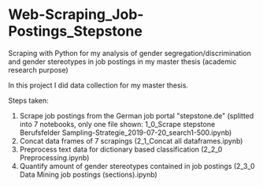 # Web-Scraping_Job-Postings_Stepstone
Scraping with Python for my analysis of gender segregation/discrimination and gender stereotypes in job postings in my master thesis (academic research purpose)

In this project I did data collection for my master thesis.

Steps taken:
1. Scrape job postings from the German job portal "stepstone.de" (splitted into 7 notebooks, only one file shown: 1_0_Scrape stepstone Berufsfelder Sampling-Strategie_2019-07-20_search1-500.ipynb)
2. Concat data frames of 7 scrapings (2_1_Concat all dataframes.ipynb)
2. Preprocess text data for dictionary based classification (2_2_0 Preprocessing.ipynb)
3. Quantify amount of gender stereotypes contained in job postings (2_3_0 Data Mining job postings (sections).ipynb)
